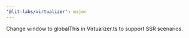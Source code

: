 ```yaml
---
'@lit-labs/virtualizer': major
---
```


Change window to globalThis in Virtualizer.ts to support SSR scenarios.
